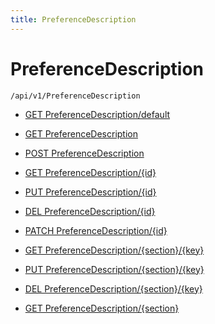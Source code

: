 ```yaml
---
title: PreferenceDescription
---
```


# PreferenceDescription

```http
/api/v1/PreferenceDescription
```




* [GET PreferenceDescription/default](v1PreferenceDescription_DefaultPreferenceDescription.md)

* [GET PreferenceDescription](v1PreferenceDescription_GetAll.md)

* [POST PreferenceDescription](v1PreferenceDescription_PostPreferenceDescription.md)

* [GET PreferenceDescription/{id}](v1PreferenceDescription_GetPreferenceDescription.md)

* [PUT PreferenceDescription/{id}](v1PreferenceDescription_PutPreferenceDescription.md)

* [DEL PreferenceDescription/{id}](v1PreferenceDescription_DeletePreferenceDescription.md)

* [PATCH PreferenceDescription/{id}](v1PreferenceDescription_PatchPreferenceDescription.md)

* [GET PreferenceDescription/{section}/{key}](v1PreferenceDescription_GetFromSectionAndKey.md)

* [PUT PreferenceDescription/{section}/{key}](v1PreferenceDescription_SaveFromSectionAndKey.md)

* [DEL PreferenceDescription/{section}/{key}](v1PreferenceDescription_DeleteFromSectionAndKey.md)

* [GET PreferenceDescription/{section}](v1PreferenceDescription_GetAllFromSection.md)